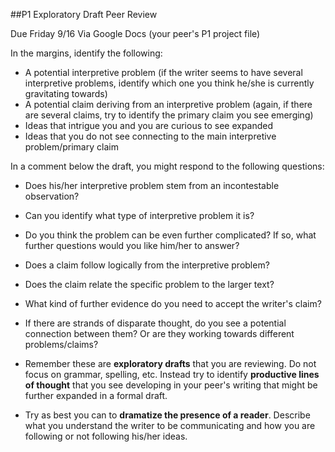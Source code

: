 ##P1 Exploratory Draft Peer Review

Due Friday 9/16
Via Google Docs (your peer's P1 project file)

In the margins, identify the following:
  - A potential interpretive problem (if the writer seems to have several interpretive problems, identify which one you think he/she is currently gravitating towards)
  - A potential claim deriving from an interpretive problem (again, if there are several claims, try to identify the primary claim you see emerging)
  - Ideas that intrigue you and you are curious to see expanded
  - Ideas that you do not see connecting to the main interpretive problem/primary claim

In a comment below the draft, you might respond to the following questions:
  - Does his/her interpretive problem stem from an incontestable observation?
  - Can you identify what type of interpretive problem it is?
  - Do you think the problem can be even further complicated? If so, what further questions would you like him/her to answer?
  - Does a claim follow logically from the interpretive problem?
  - Does the claim relate the specific problem to the larger text?
  - What kind of further evidence do you need to accept the writer's claim?
  - If there are strands of disparate thought, do you see a potential connection between them? Or are they working towards different problems/claims?   

- Remember these are **exploratory drafts** that you are reviewing. Do not focus on grammar, spelling, etc. Instead try to identify **productive lines of thought** that you see developing in your peer's writing that might be further expanded in a formal draft.
- Try as best you can to **dramatize the presence of a reader**. Describe what you understand the writer to be communicating and how you are following or not following his/her ideas.  

